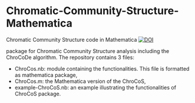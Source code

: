 # Chromatic-Community-Structure-Mathematica

Chromatic Community Structure code in Mathematica
[![DOI](https://zenodo.org/badge/DOI/10.5281/zenodo.7767174.svg)](https://doi.org/10.5281/zenodo.7767174)<br/>

package for Chromatic Community Structure analysis including the ChroCoDe algorithm. 
The repository contains 3 files:
- ChroCos.nb: module containing the functionalities. This file is formatted as mathematica package,
- ChroCos.m: the Mathematica version of the ChroCoS,
- example-ChroCoS.nb: an example illustrating the functionalities of ChroCoS package.
